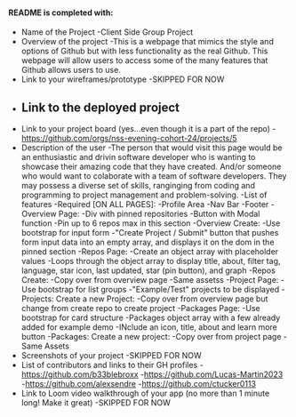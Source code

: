 #### README is completed with:
- Name of the Project
  -Client Side Group Project
- Overview of the project
  -This is a webpage that mimics the style and options of Github but with less functionality as the real Github. This webpage will allow users to access some of the many features that Github allows users to use.
- Link to your wireframes/prototype
  -SKIPPED FOR NOW
- Link to the deployed project
  -
- Link to your project board (yes...even though it is a part of the repo)
  -https://github.com/orgs/nss-evening-cohort-24/projects/5
- Description of the user
  -The person that would visit this page would be an enthusiastic and drivin software developer who is wanting to showcase their amazing code that they have created. And/or someone who would want to colaborate with a team of software developers. They may possess a diverse set of skills, ranginging from coding and programming to project management and problem-solving.
-List of features
  -Required [ON ALL PAGES]:
    -Profile Area
    -Nav Bar
    -Footer
  -Overview Page:
    -Div with pinned repositories
    -Button with Modal function
    -Pin up to 6 repos max in this section
  -Overview Create:
    -Use bootstrap for input form
    -"Create Project / Submit" button that pushes form input data into an empty array, and displays it on the dom in the pinned section
  -Repos Page:
    -Create an object array with placeholder values
    -Loops through the object array to display title, about, filter tag, language, star icon, last updated, star (pin button), and graph
  -Repos Create:
    -Copy over from overview page
    -Same assetss
  -Project Page:
    -Use bootstrap for list groups
    -"Example/Test" projects to be displayed
  -Projects: Create a new Project:
    -Copy over from overview page but change from create repo to create project
  -Packages Page:
    -Use bootstrap for card structure 
    -Packages object array with a few already added for example demo
    -INclude an icon, title, about and learn more button
  -Packages: Create a new project:
    -Copy over from project page
    -Same Assets
- Screenshots of your project
  -SKIPPED FOR NOW
- List of contributors and links to their GH profiles
  -https://github.com/b33blebroxx
  -https://github.com/Lucas-Martin2023 
  -https://github.com/alexsendre 
  -https://github.com/ctucker0113 
- Link to Loom video walkthrough of your app (no more than 1 minute long! Make it great)
  -SKIPPED FOR NOW
